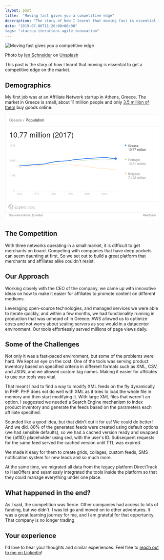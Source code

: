 ```yaml
---
layout: post
title:  "Moving fast gives you a competitive edge"
description: "The story of how I learnt that moving fast is essential in corporate world."
date: "2019-07-06T11:26:00+00:00"
tags: "startup iterations agile innovation"
---
```


![Moving fast gives you a competitive edge](/assets/images/posts/moving-fast-gives-you-a-competitive-edge.jpg "Moving fast gives you a competitive edge")

Photo by [Ian Schneider](https://unsplash.com/@goian?utm_source=unsplash&utm_medium=referral&utm_content=creditCopyText) on [Unsplash](https://unsplash.com/search/photos/perfect?utm_source=unsplash&utm_medium=referral&utm_content=creditCopyText)

This post is the story of how I learnt that moving is essential to get a competitive edge on the market.

## Demographics

My first job was at an Affiliate Network startup in Athens, Greece. The market in Greece is small, about 11 million people and only [3.5 million of them](https://www.export.gov/article?id=Greece-eCommerce-Overview) buy goods online.

![Greece's population is about 11 million people](/assets/images/posts/greek-population.png "Greece's population is about 11 million people")

## The Competition

With three networks operating in a small market, it is difficult to get merchants on board. Competing with companies that have deep pockets can seem daunting at first. So we set out to build a great platform that merchants and affiliates alike couldn't resist.

## Our Approach

Working closely with the CEO of the company, we came up with innovative ideas on how to make it easier for affiliates to promote content on different mediums.

Leveraging open-source technologies, and managed services we were able to iterate quickly, and within a few months, we had functionality running in production that was unheard of in Greece. AWS allowed us to optimize costs and not worry about scaling servers as you would in a datacenter environment. Our tools effortlessly served millions of page views daily.

## Some of the Challenges

Not only it was a fast-paced environment, but some of the problems were hard. We kept an eye on the cost. One of the tools was serving product inventory based on specified criteria in different formats such as XML, CSV, and JSON, and we allowed custom tag names. Making it easier for affiliates to use our tools was vital.

That meant I had to find a way to modify XML feeds on the fly dynamically in PHP. PHP does not do well with XML as it tries to load the whole file in memory and then start modifying it. With large XML files that weren't an option. I suggested we needed a Search Engine mechanism to index product inventory and generate the feeds based on the parameters each affiliate specified.

Sounded like a good idea, but that didn't cut it for us! We could do better! And we did. 80% of the generated feeds were created using default options (we had sensible defaults), so we had a cached version ready and swapped the {affID} placeholder using sed, with the user's ID. Subsequent requests for the same feed served the cached version until TTL was expired.

We made it easy for them to create grids, collages, custom feeds, SMS notification system for new leads and so much more.

At the same time, we migrated all data from the legacy platform DirectTrack to HasOffers and seamlessly integrated the tools inside the platform so that they could manage everything under one place.

## What happened in the end?

As I said, the competition was fierce. Other companies had access to lots of funding, but we didn't. I was let go and moved on to other adventures. It was a great learning journey for me, and I am grateful for that opportunity. That company is no longer trading.

## Your experience

I'd love to hear your thoughts and similar experiences. Feel free to [reach out to me on LinkedIn](https://www.linkedin.com/in/george-g-279883115/)!
